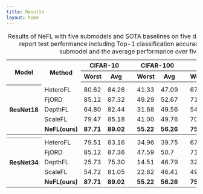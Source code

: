 ```yaml
---
title: Results
layout: home
---
```


<table align=center><caption>Results of NeFL with five submodels and SOTA baselines on five datasets under {IID} settings. We report test performance including Top-1 classification accuracies (%) for the worst-case submodel and the average performance over five submodels.</caption><tbody>
<tr><th rowspan=3>Model</th><th rowspan=3>Method</th><th colspan=2>CIFAR-10</th><th></th><th colspan=2>CIFAR-100</th><th></th><th colspan=2>CINIC-10</th><th></th><th colspan=2>SVHN</th></tr>
<tr><th>Worst</th><th>Avg</th><th></th><th>Worst</th><th>Avg</th><th></th><th>Worst</th><th>Avg</th><th></th><th>Worst</th><th>Avg</th></tr>
<tr><th colspan=13></th></tr>
<th rowspan=5>ResNet18</th>
<td>HeteroFL</td><td>80.62</td><td>84.26</td><td></td><td>41.33</td><td>47.09</td><td></td><td>67.55</td><td>70.40</td><td></td><td>91.82</td><td>93.46</td></tr>
<tr><td>FjORD</td><td>85.12</td><td>87.32</td><td></td><td>49.29</td><td>52.67</td><td></td><td>71.95</td><td>74.98</td><td></td><td>94.31</td><td>93.97</td></tr>
<tr><td>DepthFL</td><td>64.80</td><td>82.44</td><td></td><td>31.68</td><td>49.56</td><td></td><td>54.51</td><td>71.42</td><td></td><td>91.54</td><td>93.97</td></tr>
<tr><td>ScaleFL</td><td>79.47</td><td>85.18</td><td></td><td>41.00</td><td>49.76</td><td></td><td>70.55</td><td>73.85</td><td></td><td>93.15</td><td>94.53</td></tr>
<tr><td><strong>NeFL(ours)</strong></td><td><strong>87.71</strong></td><td><strong>89.02</strong></td><td></td><td><strong>55.22</strong></td><td><strong>56.26</strong></td><td></td><td><strong>75.02</strong></td><td><strong>76.68</strong></td><td></td><td><strong>94.72</strong></td><td><strong>95.22</strong></td></tr>

<tr><th colspan=13></th></tr>
<th rowspan=5>ResNet34</th>
<td>HeteroFL</td><td>79.51</td><td>83.16</td><td></td><td>34.96</td><td>39.75</td><td></td><td>67.39</td><td>69.62</td><td></td><td>89.86</td><td>92.39</td></tr>
<tr><td>FjORD</td><td>85.12</td><td>87.36</td><td></td><td>47.59</td><td>50.7</td><td></td><td>71.58</td><td>74.19</td><td></td><td>93.83</td><td>94.63</td></tr>
<tr><td>DepthFL</td><td>25.73</td><td>75.30</td><td></td><td>14.51</td><td>46.79</td><td></td><td>32.05</td><td>67.04</td><td></td><td>74.33</td><td>89.96</td></tr>
<tr><td>ScaleFL</td><td>54.72</td><td>81.05</td><td></td><td>22.62</td><td>46.41</td><td></td><td>49.69</td><td>69.43</td><td></td><td>86.46</td><td>93.21</td></tr>
<tr><td><strong>NeFL(ours)</strong></td><td><strong>87.71</strong></td><td><strong>89.02</strong></td><td></td><td><strong>55.22</strong></td><td><strong>56.26</strong></td><td></td><td><strong>75.02</strong></td><td><strong>76.68</strong></td><td></td><td><strong>94.72</strong></td><td><strong>95.22</strong></td></tr>

<!-- <table align="center" width=800px border="1" style="border-collapse: collapse; border: 0.5px solid black; margin: auto; text-align: center">
    <caption>Results of NeFL for CIFAR-10 dataset under <b>IID</b> (left) and <b>non-IID</b> (right) settings are presented: Top-1 classification accuracies (%) for the worst-case submodel and the average of the performance of five submodels.</caption>
    <tr>
        <th rowspan="3"><b>Model</b></th>
        <th rowspan="3"><b>Method</b></th>
        <th colspan="2"><b>IID</b></th>
        <th colspan="2"><b>non-IID</b></th>
    </tr>
    <tr>
        <th><b>Worst</b></th>
        <th><b>Avg</b></th>
        <th><b>Worst</b></th>
        <th><b>Avg</b></th>
    </tr>
    <tr>
    </tr>
    <tr>
        <th rowspan="4">ResNet18</th>
        <td>HeteroFL</td>
        <td>80.62 (&plusmn; 0.24)</td>
        <td>84.26 (&plusmn; 1.95)</td>
        <td>76.25 (&plusmn; 1.05)</td>
        <td>80.11 (&plusmn; 2.03)</td>
    </tr>
    <tr>
        <td>FjORD</td>
        <td>85.12 (&plusmn; 0.22)</td>
        <td>87.32 (&plusmn; 1.21)</td>
        <td>75.81 (&plusmn; 5.65)</td>
        <td>77.99 (&plusmn; 6.50)</td>
    </tr>
    <tr>
        <td>DepthFL</td>
        <td>64.80 (&plusmn; 10.49)</td>
        <td>82.44 (&plusmn; 10.17)</td>
        <td>59.61 (&plusmn; 5.16)</td>
        <td>76.89 (&plusmn; 9.60)</td>
    </tr>
    <tr>
        <td><b>NeFL (ours)</b></td>
        <td><b>86.86 (&plusmn; 0.22)</b></td>
        <td><b>87.88 (&plusmn; 0.68)</b></td>
        <td><b>81.26 (&plusmn; 2.44)</b></td>
        <td><b>81.71 (&plusmn; 3.14)</b></td>
    </tr>
    <tr>
        <th rowspan="4">ResNet34</th>
        <td>HeteroFL</td>
        <td>79.51 (&plusmn; 0.44)</td>
        <td>83.16 (&plusmn; 1.96)</td>
        <td>76.03 (&plusmn; 1.34)</td>
        <td>79.63 (&plusmn; 5.24)</td>
    </tr>
    <tr>
        <td>FjORD</td>
        <td>85.12 (&plusmn; 0.25)</td>
        <td>87.36 (&plusmn; 1.19)</td>
        <td>74.70 (&plusmn; 3.66)</td>
        <td>76.01 (&plusmn; 5.24)</td>
    </tr>
    <tr>
        <td>DepthFL</td>
        <td>25.73 (&plusmn; 4.25)</td>
        <td>75.30 (&plusmn; 24.88)</td>
        <td>30.42 (&plusmn; 9.34)</td>
        <td>70.76 (&plusmn; 21.04)</td>
    </tr>
    <tr>
        <td><b>NeFL (ours)</b></td>
        <td><b>87.71 (&plusmn; 0.37)</b></td>
        <td><b>89.02 (&plusmn; 0.80)</b></td>
        <td><b>80.76 (&plusmn; 2.82)</b></td>
        <td><b>83.31 (&plusmn; 2.94)</b></td>
    </tr>
</table> -->
